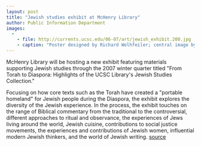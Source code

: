 ```yaml
---
layout: post
title: "Jewish studies exhibit at McHenry Library"
author: Public Information Department
images:
  -
    - file: http://currents.ucsc.edu/06-07/art/jewish_exhibit.200.jpg
    - caption: "Poster designed by Richard Wolhfeiler; central image by Ben Shahn"
---
```


McHenry Library will be hosting a new exhibit featuring materials supporting Jewish studies through the 2007 winter quarter titled "From Torah to Diaspora: Highlights of the UCSC Library's Jewish Studies Collection."

Focusing on how core texts such as the Torah have created a "portable homeland" for Jewish people during the Diaspora, the exhibit explores the diversity of the Jewish experience. In the process, the exhibit touches on the range of Biblical commentary from the traditional to the controversial, different approaches to ritual and observance, the experiences of Jews living around the world, Jewish cuisine, contributions to social justice movements, the experiences and contributions of Jewish women, influential modern Jewish thinkers, and the world of Jewish writing.
[source](http://www1.ucsc.edu/currents/06-07/01-08/brief-diaspora.asp "Permalink to brief-diaspora")
